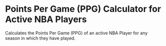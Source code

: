 # Points Per Game (PPG) Calculator for Active NBA Players
Calculates the Points Per Game (PPG) of an active NBA Player for any season in which they have played.
